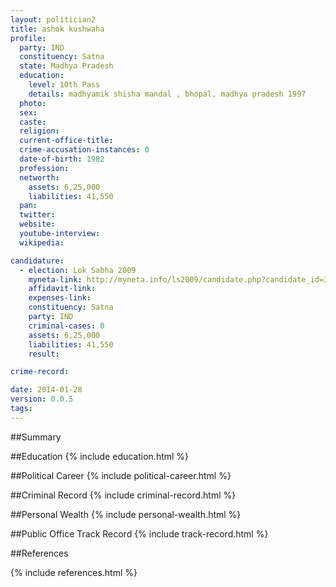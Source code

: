 ```yaml
---
layout: politician2
title: ashok kushwaha
profile: 
  party: IND
  constituency: Satna
  state: Madhya Pradesh
  education: 
    level: 10th Pass
    details: madhyamik shisha mandal , bhopal, madhya pradesh 1997
  photo: 
  sex: 
  caste: 
  religion: 
  current-office-title: 
  crime-accusation-instances: 0
  date-of-birth: 1982
  profession: 
  networth: 
    assets: 6,25,000
    liabilities: 41,550
  pan: 
  twitter: 
  website: 
  youtube-interview: 
  wikipedia: 

candidature: 
  - election: Lok Sabha 2009
    myneta-link: http://myneta.info/ls2009/candidate.php?candidate_id=3264
    affidavit-link: 
    expenses-link: 
    constituency: Satna 
    party: IND
    criminal-cases: 0
    assets: 6,25,000
    liabilities: 41,550
    result:  

crime-record: 

date: 2014-01-28
version: 0.0.5
tags: 
---
```

##Summary


##Education
{% include education.html %}


##Political Career
{% include political-career.html %}


##Criminal Record
{% include criminal-record.html %}


##Personal Wealth
{% include personal-wealth.html %}


##Public Office Track Record
{% include track-record.html %}


##References


{% include references.html %}